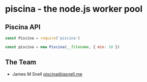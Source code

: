 # piscina - the node.js worker pool

## Piscina API

```js
const Piscina = require('piscina')

const piscina = new Piscina(__filename, { min: 10 })

```

## The Team

* James M Snell <piscina@jasnell.me>
